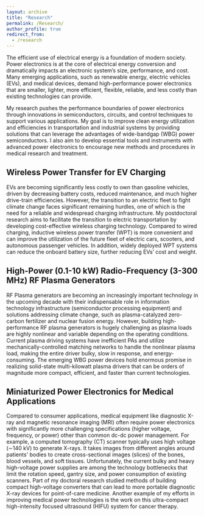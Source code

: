 ```yaml
---
layout: archive
title: "Research"
permalink: /Research/
author_profile: true
redirect_from:
  - /research
---
```


The efficient use of electrical energy is a foundation of modern society. Power electronics is at the core of electrical energy conversion and dramatically impacts an electronic system’s size, performance, and cost. Many emerging applications, such as renewable energy, electric vehicles (EVs), and medical devices, demand high-performance power electronics that are smaller, lighter, more efficient, flexible, reliable, and less costly than existing technologies can provide.

My research pushes the performance boundaries of power electronics through innovations in semiconductors, circuits, and control techniques to support various applications. My goal is to improve clean energy utilization and efficiencies in transportation and industrial systems by providing solutions that can leverage the advantages of wide-bandgap (WBG) power semiconductors. I also aim to develop essential tools and instruments with advanced power electronics to encourage new methods and procedures in medical research and treatment.

Wireless Power Transfer for EV Charging
------
EVs are becoming significantly less costly to own than gasoline vehicles, driven by decreasing battery costs, reduced maintenance, and much higher drive-train efficiencies. 
However, the transition to an electric fleet to fight climate change faces significant remaining hurdles, one of which is the need for a reliable and widespread charging infrastructure. 
My postdoctoral research aims to facilitate the transition to electric transportation by developing cost-effective wireless charging technology. 
Compared to wired charging, inductive wireless power transfer (WPT) is more convenient and can improve the utilization of the future fleet of electric cars, scooters, and autonomous passenger vehicles. 
In addition, widely deployed WPT systems can reduce the onboard battery size, further reducing EVs’ cost and weight.

High-Power (0.1-10 kW) Radio-Frequency (3-300 MHz) RF Plasma Generators
------
RF Plasma generators are becoming an increasingly important technology in the upcoming decade with their indispensable role in information technology infrastructure (semiconductor processing equipment) and solutions addressing climate change, such as plasma-catalyzed zero-carbon fertilizer and nuclear fusion energy. 
However, building high-performance RF plasma generators is hugely challenging as plasma loads are highly nonlinear and variable depending on the operating conditions. 
Current plasma driving systems have inefficient PAs and utilize mechanically-controlled matching networks to handle the nonlinear plasma load, making the entire driver bulky, slow in response, and energy-consuming. 
The emerging WBG power devices hold enormous promise in realizing solid-state multi-kilowatt plasma drivers that can be orders of magnitude more compact, efficient, and faster than current technologies.

Miniaturized Power Electronics for Medical Applications
------
Compared to consumer applications, medical equipment like diagnostic X-ray and magnetic resonance imaging (MRI) often require power electronics with significantly more challenging specifications (higher voltage, frequency, or power) other than common dc-dc power management. 
For example, a computed tomography (CT) scanner typically uses high voltage ($\sim$140 kV) to generate X-rays. 
It takes images from different angles around patients' bodies to create cross-sectional images (slices) of the bones, blood vessels, and soft tissues. 
Unfortunately, the current bulky and heavy high-voltage power supplies are among the technology bottlenecks that limit the rotation speed, gantry size, and power consumption of existing scanners.
Part of my doctoral research studied methods of building compact high-voltage converters that can lead to more portable diagnostic X-ray devices for point-of-care medicine. 
Another example of my efforts in improving medical power technologies is the work on this ultra-compact high-intensity focused ultrasound (HIFU) system for cancer therapy.